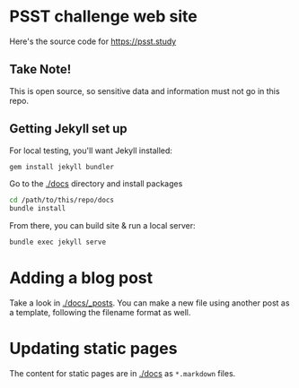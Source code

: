 # PSST challenge web site
Here's the source code for https://psst.study

## Take Note!
This is open source, so sensitive data and information must not go in this repo.

## Getting Jekyll set up
For local testing, you'll want Jekyll installed:
```bash
gem install jekyll bundler
```

Go to the [./docs](./docs) directory and install packages
```bash
cd /path/to/this/repo/docs
bundle install
```

From there, you can build site & run a local server:
```bash
bundle exec jekyll serve
```

# Adding a blog post
Take a look in [./docs/_posts](./docs/_posts). You can make a new file using another post as a template, following the 
filename format as well.

# Updating static pages
The content for static pages are in [./docs](./docs) as `*.markdown` files. 